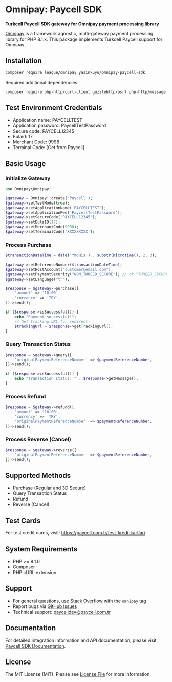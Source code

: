 # Omnipay: Paycell SDK

**Turkcell Paycell SDK gateway for Omnipay payment processing library**

[Omnipay](https://github.com/thephpleague/omnipay) is a framework agnostic, multi-gateway payment processing library for PHP 8.1.x. This package implements Turkcell Paycell support for Omnipay.

## Installation

```bash
composer require league/omnipay yasinkuyu/omnipay-paycell-sdk
```

Required additional dependencies:

```bash
composer require php-http/curl-client guzzlehttp/psr7 php-http/message
```

## Test Environment Credentials

- Application name: PAYCELLTEST
- Application password: PaycellTestPassword
- Secure code: PAYCELL12345
- Eulaid: 17
- Merchant Code: 9998
- Terminal Code: [Get from Paycell]

## Basic Usage

### Initialize Gateway

```php
use Omnipay\Omnipay;

$gateway = Omnipay::create('Paycell');
$gateway->setTestMode(true);
$gateway->setApplicationName('PAYCELLTEST');
$gateway->setApplicationPwd('PaycellTestPassword');
$gateway->setSecureCode('PAYCELL12345');
$gateway->setEulaID(17);
$gateway->setMerchantCode(9998);
$gateway->setTerminalCode('XXXXXXXXX');
```

### Process Purchase

```php
$transactionDateTime = date('YmdHis') . substr(microtime(), 2, 3);

$gateway->setReferenceNumber($transactionDateTime);
$gateway->setHostAccount("customer@email.com");
$gateway->setPaymentSecurity("NON_THREED_SECURE"); // or "THREED_SECURE"
$gateway->setLanguage("tr");

$response = $gateway->purchase([
    'amount' => '10.00',
    'currency' => 'TRY',
])->send();

if ($response->isSuccessful()) {
    echo "Payment successful!";
    // Get tracking URL for redirect
    $trackingUrl = $response->getTrackingUrl();
}
```

### Query Transaction Status

```php
$response = $gateway->query([
    'originalPaymentReferenceNumber' => $paymentReferenceNumber,
])->send();

if ($response->isSuccessful()) {
    echo "Transaction status: " . $response->getMessage();
}
```

### Process Refund

```php
$response = $gateway->refund([
    'amount' => '10.00',
    'currency' => 'TRY',
    'originalPaymentReferenceNumber' => $paymentReferenceNumber,
])->send();
```

### Process Reverse (Cancel)

```php
$response = $gateway->reverse([
    'originalPaymentReferenceNumber' => $paymentReferenceNumber,
])->send();
```

## Supported Methods

- Purchase (Regular and 3D Secure)
- Query Transaction Status
- Refund
- Reverse (Cancel)

## Test Cards

For test credit cards, visit: https://paycell.com.tr/test-kredi-kartlari

## System Requirements

- PHP >= 8.1.0
- Composer
- PHP cURL extension

## Support

- For general questions, use [Stack Overflow](http://stackoverflow.com/questions/tagged/omnipay) with the `omnipay` tag
- Report bugs via [GitHub Issues](https://github.com/yasinkuyu/omnipay-paycell-sdk/issues)
- Technical support: paycelldev@paycell.com.tr

## Documentation

For detailed integration information and API documentation, please visit [Paycell SDK Documentation](https://paycell.com.tr/paycell-sdk).

## License

The MIT License (MIT). Please see [License File](LICENSE) for more information.
